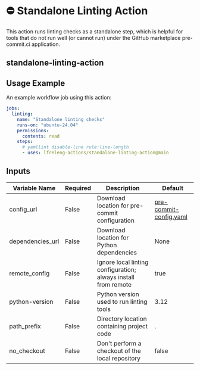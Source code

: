 <!--
# SPDX-License-Identifier: Apache-2.0
# SPDX-FileCopyrightText: 2025 The Linux Foundation
-->

# ⛔️ Standalone Linting Action

This action runs linting checks as a standalone step, which is helpful
for tools that do not run well (or cannot run) under the GitHub marketplace
pre-commit.ci application.

## standalone-linting-action

## Usage Example

An example workflow job using this action:

```yaml
jobs:
  linting:
    name: "Standalone linting checks"
    runs-on: "ubuntu-24.04"
    permissions:
      contents: read
    steps:
      # yamllint disable-line rule:line-length
      - uses: lfreleng-actions/standalone-linting-action@main
```

## Inputs

<!-- markdownlint-disable MD013 -->

| Variable Name    | Required | Description                                                    | Default                                                                                                                                                                     |
| ---------------- | -------- | -------------------------------------------------------------- | --------------------------------------------------------------------------------------------------------------------------------------------------------------------------- |
| config_url       | False    | Download location for pre-commit configuration                 | [pre-commit-config.yaml](https://raw.githubusercontent.com/lfreleng-actions/standalone-linting-action/refs/heads/main/pre-commit-config.yaml) |
| dependencies_url | False    | Download location for Python dependencies                      | None                                                                                                                                                                        |
| remote_config    | False    | Ignore local linting configuration; always install from remote | true                                                                                                                                                                        |
| python-version   | False    | Python version used to run linting tools                       | 3.12                                                                                                                                                                        |
| path_prefix   | False    | Directory location containing project code                        | .                                                                                                                                                                           |
| no_checkout   | False    | Don't perform a checkout of the local repository                  | false                                                                                                                                                                       |

<!-- markdownlint-enable MD013 -->
